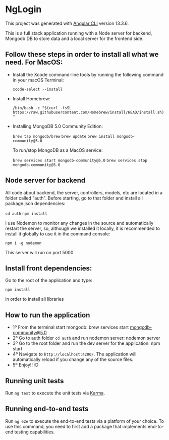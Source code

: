 # NgLogin

This project was generated with [Angular CLI](https://github.com/angular/angular-cli) version 13.3.6.

This is a full stack application running with a Node server for backend, Mongodb DB to store data and a local server for the frontend side.

## Follow these steps in order to install all what we need. For MacOS:

- Install the Xcode command-line tools by running the following command in your macOS Terminal:

  `xcode-select --install`

- Install Homebrew:

  `/bin/bash -c "$(curl -fsSL https://raw.githubusercontent.com/Homebrew/install/HEAD/install.sh)"`

- Installing MongoDB 5.0 Community Edition:

  `brew tap mongodb/brew`
  `brew update`
  `brew install mongodb-community@5.0`

  To run/stop MongoDB as a MacOS service:

  `brew services start mongodb-community@5.0`
  `brew services stop mongodb-community@5.0`

## Node server for backend

All code about backend, the server, controllers, models, etc are located in a folder called "auth".
Before starting, go to that folder and install all package.json dependencies:

`cd auth`
`npm install`

I use Nodemon to monitor any changes in the source and automatically restart the server, so, although we installed it locally, it is recommended to install it globally to use it in the command console:

`npm i -g nodemon`

This server will run on port 5000

## Install front dependencies:

Go to the root of the application and type:

`npm install`

in order to install all libraries

## How to run the application

- 1º From the terminal start mongodb: brew services start mongodb-community@5.0
- 2º Go to auth folder `cd auth` and run nodemon server: nodemon server
- 3º Go to the root folder and run the dev server for the application: npm start
- 4º Navigate to `http://localhost:4200/`. The application will automatically reload if you change any of the source files.
- 5º Enjoy!! :D

## Running unit tests

Run `ng test` to execute the unit tests via [Karma](https://karma-runner.github.io).

## Running end-to-end tests

Run `ng e2e` to execute the end-to-end tests via a platform of your choice. To use this command, you need to first add a package that implements end-to-end testing capabilities.
